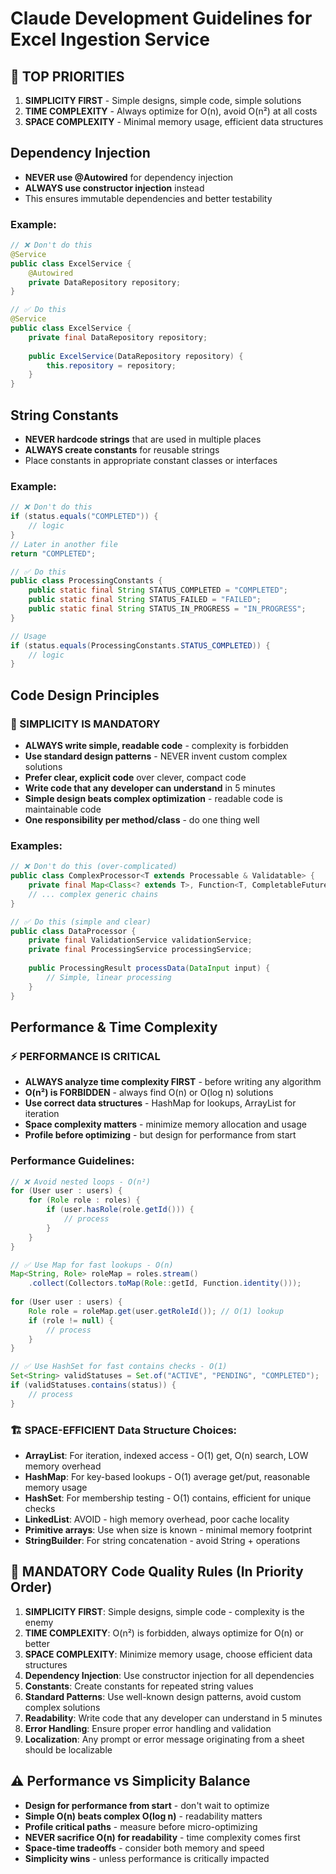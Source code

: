 # Claude Development Guidelines for Excel Ingestion Service

## 🚨 TOP PRIORITIES
1. **SIMPLICITY FIRST** - Simple designs, simple code, simple solutions
2. **TIME COMPLEXITY** - Always optimize for O(n), avoid O(n²) at all costs  
3. **SPACE COMPLEXITY** - Minimal memory usage, efficient data structures

## Dependency Injection
- **NEVER use @Autowired** for dependency injection
- **ALWAYS use constructor injection** instead
- This ensures immutable dependencies and better testability

### Example:
```java
// ❌ Don't do this
@Service
public class ExcelService {
    @Autowired
    private DataRepository repository;
}

// ✅ Do this
@Service
public class ExcelService {
    private final DataRepository repository;
    
    public ExcelService(DataRepository repository) {
        this.repository = repository;
    }
}
```

## String Constants
- **NEVER hardcode strings** that are used in multiple places
- **ALWAYS create constants** for reusable strings
- Place constants in appropriate constant classes or interfaces

### Example:
```java
// ❌ Don't do this
if (status.equals("COMPLETED")) {
    // logic
}
// Later in another file
return "COMPLETED";

// ✅ Do this
public class ProcessingConstants {
    public static final String STATUS_COMPLETED = "COMPLETED";
    public static final String STATUS_FAILED = "FAILED";
    public static final String STATUS_IN_PROGRESS = "IN_PROGRESS";
}

// Usage
if (status.equals(ProcessingConstants.STATUS_COMPLETED)) {
    // logic
}
```

## Code Design Principles

### 🎯 SIMPLICITY IS MANDATORY
- **ALWAYS write simple, readable code** - complexity is forbidden
- **Use standard design patterns** - NEVER invent custom complex solutions
- **Prefer clear, explicit code** over clever, compact code
- **Write code that any developer can understand** in 5 minutes
- **Simple design beats complex optimization** - readable code is maintainable code
- **One responsibility per method/class** - do one thing well

### Examples:
```java
// ❌ Don't do this (over-complicated)
public class ComplexProcessor<T extends Processable & Validatable> {
    private final Map<Class<? extends T>, Function<T, CompletableFuture<ProcessingResult<T>>>> processorStrategies;
    // ... complex generic chains
}

// ✅ Do this (simple and clear)
public class DataProcessor {
    private final ValidationService validationService;
    private final ProcessingService processingService;
    
    public ProcessingResult processData(DataInput input) {
        // Simple, linear processing
    }
}
```

## Performance & Time Complexity

### ⚡ PERFORMANCE IS CRITICAL
- **ALWAYS analyze time complexity FIRST** - before writing any algorithm
- **O(n²) is FORBIDDEN** - always find O(n) or O(log n) solutions
- **Use correct data structures** - HashMap for lookups, ArrayList for iteration
- **Space complexity matters** - minimize memory allocation and usage
- **Profile before optimizing** - but design for performance from start

### Performance Guidelines:
```java
// ❌ Avoid nested loops - O(n²)
for (User user : users) {
    for (Role role : roles) {
        if (user.hasRole(role.getId())) {
            // process
        }
    }
}

// ✅ Use Map for fast lookups - O(n)
Map<String, Role> roleMap = roles.stream()
    .collect(Collectors.toMap(Role::getId, Function.identity()));
    
for (User user : users) {
    Role role = roleMap.get(user.getRoleId()); // O(1) lookup
    if (role != null) {
        // process
    }
}

// ✅ Use HashSet for fast contains checks - O(1)
Set<String> validStatuses = Set.of("ACTIVE", "PENDING", "COMPLETED");
if (validStatuses.contains(status)) {
    // process
}
```

### 🏗️ SPACE-EFFICIENT Data Structure Choices:
- **ArrayList**: For iteration, indexed access - O(1) get, O(n) search, LOW memory overhead
- **HashMap**: For key-based lookups - O(1) average get/put, reasonable memory usage
- **HashSet**: For membership testing - O(1) contains, efficient for unique checks
- **LinkedList**: AVOID - high memory overhead, poor cache locality
- **Primitive arrays**: Use when size is known - minimal memory footprint
- **StringBuilder**: For string concatenation - avoid String + operations

## 🎯 MANDATORY Code Quality Rules (In Priority Order)
1. **SIMPLICITY FIRST**: Simple designs, simple code - complexity is the enemy
2. **TIME COMPLEXITY**: O(n²) is forbidden, always optimize for O(n) or better
3. **SPACE COMPLEXITY**: Minimize memory usage, choose efficient data structures
4. **Dependency Injection**: Use constructor injection for all dependencies
5. **Constants**: Create constants for repeated string values  
6. **Standard Patterns**: Use well-known design patterns, avoid custom complex solutions
7. **Readability**: Write code that any developer can understand in 5 minutes
8. **Error Handling**: Ensure proper error handling and validation
9. **Localization**: Any prompt or error message originating from a sheet should be localizable

## ⚠️ Performance vs Simplicity Balance
- **Design for performance from start** - don't wait to optimize
- **Simple O(n) beats complex O(log n)** - readability matters
- **Profile critical paths** - measure before micro-optimizing
- **NEVER sacrifice O(n) for readability** - time complexity comes first
- **Space-time tradeoffs** - consider both memory and speed
- **Simplicity wins** - unless performance is critically impacted
